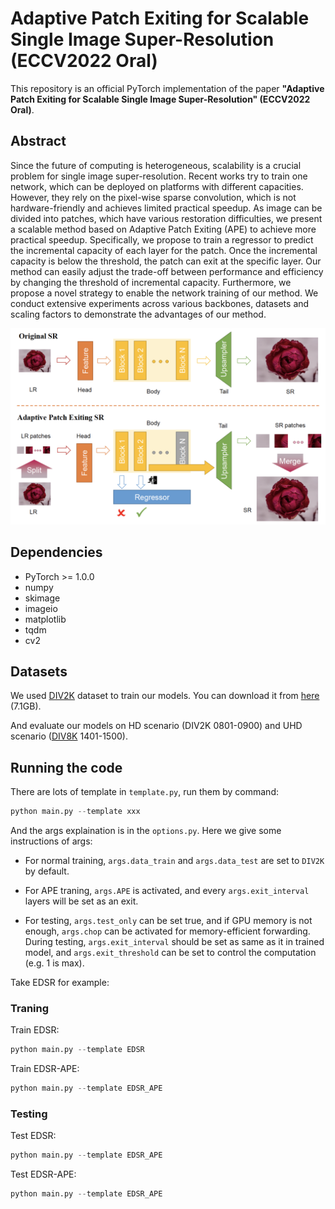 # Adaptive Patch Exiting for Scalable Single Image Super-Resolution (ECCV2022 Oral)

This repository is an official PyTorch implementation of the paper **"Adaptive Patch Exiting for Scalable Single Image Super-Resolution" (ECCV2022 Oral)**.

## Abstract
Since the future of computing is heterogeneous, scalability is a crucial problem for single image super-resolution. Recent works try to train one network, which can be deployed on platforms with different capacities. However, they rely on the pixel-wise sparse convolution, which is not hardware-friendly and achieves limited practical speedup. As image can be divided into patches, which have various restoration difficulties, we present a scalable method based on Adaptive Patch Exiting (APE) to achieve more practical speedup. Specifically, we propose to train a regressor to predict the incremental capacity of each layer for the patch. Once the incremental capacity is below the threshold, the patch can exit at the specific layer. Our method can easily adjust the trade-off between performance and efficiency by changing the threshold of incremental capacity. Furthermore, we propose a novel strategy to enable the network training of our method. We conduct extensive experiments across various backbones, datasets and scaling factors to demonstrate the advantages of our method.

![pipeline](figure/pipeline.png)

## Dependencies
* PyTorch >= 1.0.0
* numpy
* skimage
* imageio
* matplotlib
* tqdm
* cv2

## Datasets

We used [DIV2K](http://www.vision.ee.ethz.ch/%7Etimofter/publications/Agustsson-CVPRW-2017.pdf) dataset to train our models. You can download it from [here](https://cv.snu.ac.kr/research/EDSR/DIV2K.tar) (7.1GB).

And evaluate our models on HD scenario (DIV2K 0801-0900) and UHD scenario ([DIV8K](https://competitions.codalab.org/competitions/22217#participate) 1401-1500).


## Running the code

There are lots of template in `template.py`, run them by command:
```python
python main.py --template xxx
```
And the args explaination is in the `options.py`.
Here we give some instructions of args:

* For normal training,
`args.data_train` and `args.data_test` are set to `DIV2K` by default.

* For APE traning,
`args.APE` is activated, and every `args.exit_interval` layers will be set as an exit.

* For testing,
`args.test_only` can be set true, and if GPU memory is not enough, `args.chop` can be activated for memory-efficient forwarding. During testing, `args.exit_interval` should be set as same as it in trained model, and `args.exit_threshold` can be set to control the computation (e.g. 1 is max).

Take EDSR for example:

### Traning
Train EDSR:
```python
python main.py --template EDSR
```
Train EDSR-APE:
```python
python main.py --template EDSR_APE
```

### Testing
Test EDSR:
```python
python main.py --template EDSR_APE
```

Test EDSR-APE:
```python
python main.py --template EDSR_APE
```

